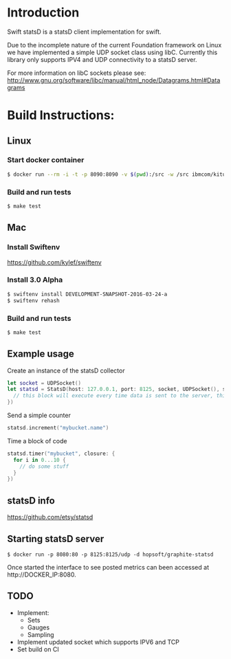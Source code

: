# Introduction
Swift statsD is a statsD client implementation for swift.

Due to the incomplete nature of the current Foundation framework on Linux we have implemented a simple UDP socket class using libC.  Currently this library only supports IPV4 and UDP connectivity to a statsD server.  

For more information on libC sockets please see: http://www.gnu.org/software/libc/manual/html_node/Datagrams.html#Datagrams

# Build Instructions:
## Linux

### Start docker container
```bash
$ docker run --rm -i -t -p 8090:8090 -v $(pwd):/src -w /src ibmcom/kitura-ubuntu:latest /bin/bash  
```  

### Build and run tests
```bash
$ make test
```

## Mac
### Install Swiftenv
https://github.com/kylef/swiftenv

### Install 3.0 Alpha
```bash
$ swiftenv install DEVELOPMENT-SNAPSHOT-2016-03-24-a
$ swiftenv rehash
```

### Build and run tests
```bash
$ make test
```

## Example usage
Create an instance of the statsD collector
```swift
let socket = UDPSocket()
let statsd = StatsD(host: 127.0.0.1, port: 8125, socket, UDPSocket(), sendCallback: {
  // this block will execute every time data is sent to the server, this is an optional block.
})
```

Send a simple counter
```swift
statsd.increment("mybucket.name")
```

Time a block of code
```swift
statsd.timer("mybucket", closure: {
  for i in 0...10 {
    // do some stuff
  }
})
```

## statsD info
https://github.com/etsy/statsd

## Starting statsD server
```
$ docker run -p 8080:80 -p 8125:8125/udp -d hopsoft/graphite-statsd
```
Once started the interface to see posted metrics can been accessed at http://DOCKER_IP:8080.

## TODO
- Implement:
  - Sets
  - Gauges
  - Sampling
- Implement updated socket which supports IPV6 and TCP
- Set build on CI

